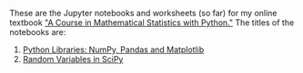 These are the Jupyter notebooks and worksheets (so far) for my online textbook <a href="https://mml.johnmyersmath.com/stats-book/intro.html">"A Course in Mathematical Statistics with Python."</a> The titles of the notebooks are:

1. [Python Libraries: NumPy, Pandas and Matplotlib](assignment-1.ipynb)
2. [Random Variables in SciPy](assignment-2.ipynb)
